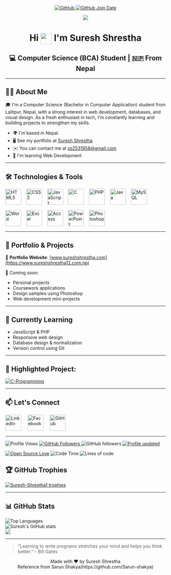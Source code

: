 <p align ="center">
  <a href="https://github.com/Suresh-Shrestha1" target="_blank">
    <img alt="GitHub" src="https://img.shields.io/badge/-@Suresh--Shrestha-181717?style=flat-square&logo=GitHub&logoColor=white">
  </a>
  <a href="https://github.com/Suresh-Shrestha1" target="_blank">
    <img alt="GitHub Join Date" src="https://img.shields.io/badge/GitHub%20Joined-July%202022-181717?style=flat-square&logo=github&logoColor=white" />
  </a>
</p>
<p align="center">
  <img src="https://github.com/Suresh-Shrestha1/Suresh-Shrestha1/code.gif">
</p>
<h1 align="center">
  Hi <img src="https://media.giphy.com/media/hvRJCLFzcasrR4ia7z/giphy.gif" width="35" style="vertical-align:middle"/> I'm Suresh Shrestha
</h1>
<!-- <h3 align="center">💻 Aspiring Web Developer | 🎓 Computer Science (BCA) Student | 🇳🇵 From Nepal</h3> -->
<h2 align="center">
  💻 Computer Science (BCA) Student | 🇳🇵 From Nepal
</h2>

---


## 👨‍💻 About Me

🎓 I'm a Computer Science (Bachelor in Computer Application) student from Lalitpur, Nepal, with a strong interest in web development, databases, and visual design. As a fresh enthusiast in tech, I'm constantly learning and building projects to strengthen my skills.

- 🌍 I'm based in Nepal.  
- 🖥️ See my portfolio at [Suresh Shrestha](https://www.sureshshrestha12.com.np)  
- ✉️ You can contact me at [ss2531958@gmail.com](mailto:ss2531958@gmail.com) 
- 🧠 I'm learning Web Development
<!-- - 🚀 I'm currently working on [Company name](http://website) -->  

---

## 🛠️ Technologies & Tools
<p>
  <!-- Programming Languages -->
  <img src="https://cdn.jsdelivr.net/gh/devicons/devicon/icons/html5/html5-original.svg" height="50" alt="HTML5" title="HTML5"/>&nbsp;&nbsp;&nbsp;
  <img src="https://cdn.jsdelivr.net/gh/devicons/devicon/icons/css3/css3-original.svg" height="50" alt="CSS3"  title="CSS3"/>&nbsp;&nbsp;&nbsp;
  <img src="https://cdn.jsdelivr.net/gh/devicons/devicon/icons/javascript/javascript-original.svg" height="50" alt="JavaScript"  title="JavaScript"/>&nbsp;&nbsp;&nbsp;
  <img src="https://cdn.jsdelivr.net/gh/devicons/devicon/icons/c/c-original.svg" height="50" alt="C"  title="C"/>&nbsp;&nbsp;&nbsp;
  <img src="https://cdn.jsdelivr.net/gh/devicons/devicon/icons/php/php-original.svg" height="50" alt="PHP"  title="PHP"/>&nbsp;&nbsp;&nbsp;
  <img src="https://cdn.jsdelivr.net/gh/devicons/devicon/icons/java/java-original.svg" height="50" alt="Java" title="Java"/>&nbsp;&nbsp;&nbsp;
  <img src="https://cdn.jsdelivr.net/gh/devicons/devicon/icons/mysql/mysql-original.svg" height="50" alt="MySQL"  title="SQL"/><br>

  <!-- Tools -->
  <img src="https://img.icons8.com/color/48/000000/microsoft-word-2019.png" height="50" alt="Word"  title="MS-Word"/>&nbsp;&nbsp;&nbsp;
  <img src="https://img.icons8.com/color/48/000000/microsoft-excel-2019.png" height="50" alt="Excel"  title="MS-Excel"/>&nbsp;&nbsp;&nbsp;
  <img src="https://img.icons8.com/color/48/000000/microsoft-access-2019.png" height="50" alt="Access"  title="MS-Access"/>&nbsp;&nbsp;&nbsp;
  <img src="https://img.icons8.com/color/48/000000/microsoft-powerpoint-2019.png" height="50" alt="PowerPoint"  title="MS-PowerPoint"/>&nbsp;&nbsp;&nbsp;
  <img src="https://cdn.jsdelivr.net/gh/devicons/devicon/icons/photoshop/photoshop-plain.svg" height="50" alt="Photoshop"  title="Photoshop"/>
</p>


---

## 📌 Portfolio & Projects

🔗 **Portfolio Website**: [www.sureshshrestha.com](https://www.sureshshrestha12.com.np)

📁 Coming soon:
- Personal projects
- Coursework applications
- Design samples using Photoshop
- Web development mini-projects

---

## 🌱 Currently Learning
- JavaScript & PHP
- Responsive web design
- Database design & normalization
- Version control using Git

---

## 📘 Highlighted Project: 

<a href="https://github.com/Suresh-Shrestha1/C-Programming">
  <img align="center" src="https://github-readme-stats.vercel.app/api/pin/?username=Suresh-Shrestha1&repo=C-Programming&show_icons=true&line_height=27&title_color=6aa6f8&text_color=8a919a&icon_color=6aa6f8&bg_color=ffffff" alt="C-Programming" />
</a>

---

## 📫 Let's Connect
[<img src="https://cdn.jsdelivr.net/gh/devicons/devicon/icons/linkedin/linkedin-original.svg" height="50" alt="LinkedIn"/>](https://www.linkedin.com/in/suresh-shrestha-950151283/)&nbsp;&nbsp;&nbsp;&nbsp;
[<img src="https://cdn.jsdelivr.net/gh/devicons/devicon/icons/facebook/facebook-original.svg" height="50" alt="Facebook"/>](https://www.facebook.com/suresh.shrestha.489575)&nbsp;&nbsp;&nbsp;&nbsp;
[<img src="https://cdn.jsdelivr.net/gh/devicons/devicon/icons/github/github-original.svg" height="50" alt="GitHub"/>](https://github.com/Suresh-Shrestha1)&nbsp;&nbsp;&nbsp;&nbsp;

---

<p align="left">
  <!-- Profile Views -->
  <img src="https://komarev.com/ghpvc/?username=Suresh-Shrestha1&label=Profile%20views&color=0e75b6&style=flat-square" alt="Profile Views" />
  
  <!-- Followers Badge -->
  <a href="https://github.com/Suresh-Shrestha1?tab=followers">
    <img src="https://img.shields.io/github/followers/Suresh-Shrestha1?label=Followers&style=flat-square" alt="GitHub Followers" />
  </a
    <a href="https://github.com/dereknguyen269?tab=followers">
    <img alt="GitHub followers" src="https://img.shields.io/github/followers/dereknguyen269?color=green&logo=github">
  </a>
    <a href="https://github.com/Suresh-Shrestha1/Suresh-Shrestha1" target="_blank">
  <img alt="Profile updated" src="https://img.shields.io/github/last-commit/Suresh-Shrestha1/Suresh-Shrestha1?label=Profile%20Updated&style=flat-square">
</a>

  
[![Open Source Love](https://badges.frapsoft.com/os/v1/open-source.svg?v=102)](https://github.com/Suresh-Shrestha1)
![Code Time](http://img.shields.io/badge/Code%20Time-4%2C480%20hrs%201%20min-blue)
![Lines of code](https://img.shields.io/badge/From%20Hello%20World%20I%27ve%20Written-7.8%20million%20lines%20of%20code-blue)
</p>



## 🏆 GitHub Trophies

<p align="left">
  <a href="https://github.com/ryo-ma/github-profile-trophy">
    <img src="https://github-profile-trophy.vercel.app/?username=Suresh-Shrestha1&margin-w=15&margin-h=15" alt="Suresh-Shrestha1 trophies" />
  </a>
</p>

---


## 📊 GitHub Stats

<p>
  <img src="https://github-readme-stats.vercel.app/api/top-langs/?username=Suresh-Shrestha1&layout=compact&count_private=true" alt = "Top Languages"/>
  <br/>
  <img src="https://github-readme-stats.vercel.app/api?username=Suresh-Shrestha1&show_icons=true" alt="Suresh's GitHub stats" />
  <br>
  <img src="https://github-readme-stats.vercel.app/api/wakatime?username=9e99b0d1-914e-4812-acb4-67a6c4a64969" />
</p>

---
> “Learning to write programs stretches your mind and helps you think better.” – Bill Gates

<p align="center">
  Made with ❤️ by Suresh Shrestha<br>
  Reference from Sarun Shakya(https://github.com/Sarun-shakya)
</p>
